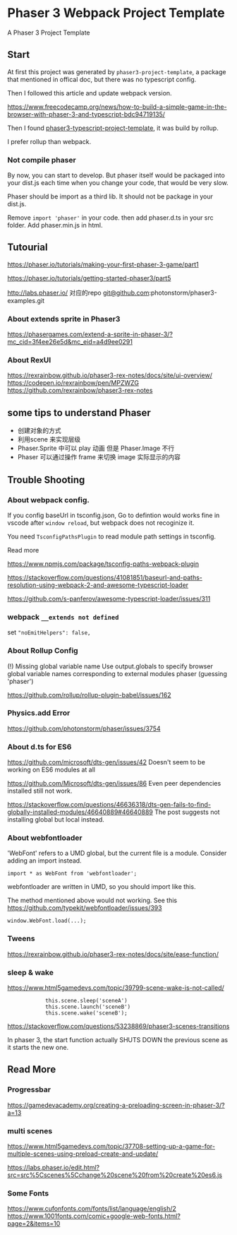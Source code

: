 # Phaser 3 Webpack Project Template

A Phaser 3 Project Template


## Start
At first this project was generated by `phaser3-project-template`,  a package that mentioned in offical doc, but there was no typescript config.

Then I followed this article and update webpack version.

https://www.freecodecamp.org/news/how-to-build-a-simple-game-in-the-browser-with-phaser-3-and-typescript-bdc94719135/


Then I found [phaser3-typescript-project-template](https://github.com/photonstorm/phaser3-typescript-project-template), it was build by rollup.

I prefer rollup than webpack.

### Not compile phaser
By now, you can start to develop. But phaser itself would be packaged into your dist.js each time when you change your code, that would be very slow.

Phaser should be import as a third lib. It should not be package in your dist.js.


Remove `import 'phaser'` in your code. then add phaser.d.ts in your src folder. Add phaser.min.js in html.


## Tutourial
https://phaser.io/tutorials/making-your-first-phaser-3-game/part1

https://phaser.io/tutorials/getting-started-phaser3/part5

http://labs.phaser.io/   对应的repo  git@github.com:photonstorm/phaser3-examples.git


### About extends sprite in Phaser3
https://phasergames.com/extend-a-sprite-in-phaser-3/?mc_cid=3f4ee26e5d&mc_eid=a4d9ee0291


### About RexUI
https://rexrainbow.github.io/phaser3-rex-notes/docs/site/ui-overview/
https://codepen.io/rexrainbow/pen/MPZWZG
https://github.com/rexrainbow/phaser3-rex-notes

## some tips to understand Phaser
- 创建对象的方式
- 利用scene 来实现层级
- Phaser.Sprite 中可以 play 动画  但是 Phaser.Image 不行
- Phaser 可以通过操作 frame 来切换 image 实际显示的内容


## Trouble Shooting



### About webpack config.
If you config baseUrl in tsconfig.json, Go to defintion would works fine in vscode after `window reload`, but webpack does not recoginize it.

You need `TsconfigPathsPlugin` to read module path settings in tsconfig.

Read more

https://www.npmjs.com/package/tsconfig-paths-webpack-plugin

https://stackoverflow.com/questions/41081851/baseurl-and-paths-resolution-using-webpack-2-and-awesome-typescript-loader

https://github.com/s-panferov/awesome-typescript-loader/issues/311


### webpack `__extends not defined`
set `"noEmitHelpers": false,`


### About Rollup Config
(!) Missing global variable name
Use output.globals to specify browser global variable names corresponding to external modules
phaser (guessing 'phaser')

https://github.com/rollup/rollup-plugin-babel/issues/162


### Physics.add Error

https://github.com/photonstorm/phaser/issues/3754


### About d.ts for ES6

https://github.com/microsoft/dts-gen/issues/42
Doesn't seem to be working on ES6 modules at all

https://github.com/Microsoft/dts-gen/issues/86
Even peer dependencies installed still not work.


https://stackoverflow.com/questions/46636318/dts-gen-fails-to-find-globally-installed-modules/46640889#46640889
The post suggests not installing global but local instead.

### About webfontloader
'WebFont' refers to a UMD global, but the current file is a module. Consider adding an import instead.


```
import * as WebFont from 'webfontloader';
```
webfontloader are written in UMD, so you should import like this.


The method mentioned above would not working.
See this https://github.com/typekit/webfontloader/issues/393
```
window.WebFont.load(...);
```


### Tweens
https://rexrainbow.github.io/phaser3-rex-notes/docs/site/ease-function/


### sleep & wake
https://www.html5gamedevs.com/topic/39799-scene-wake-is-not-called/

```
            this.scene.sleep('sceneA')
            this.scene.launch('sceneB')
            this.scene.wake('sceneB');
```
https://stackoverflow.com/questions/53238869/phaser3-scenes-transitions

In phaser 3, the start function actually SHUTS DOWN the previous scene as it starts the new one.


## Read More

### Progressbar
https://gamedevacademy.org/creating-a-preloading-screen-in-phaser-3/?a=13

### multi scenes
https://www.html5gamedevs.com/topic/37708-setting-up-a-game-for-multiple-scenes-using-preload-create-and-update/

https://labs.phaser.io/edit.html?src=src%5Cscenes%5Cchange%20scene%20from%20create%20es6.js

### Some Fonts
https://www.cufonfonts.com/fonts/list/language/english/2
https://www.1001fonts.com/comic+google-web-fonts.html?page=2&items=10